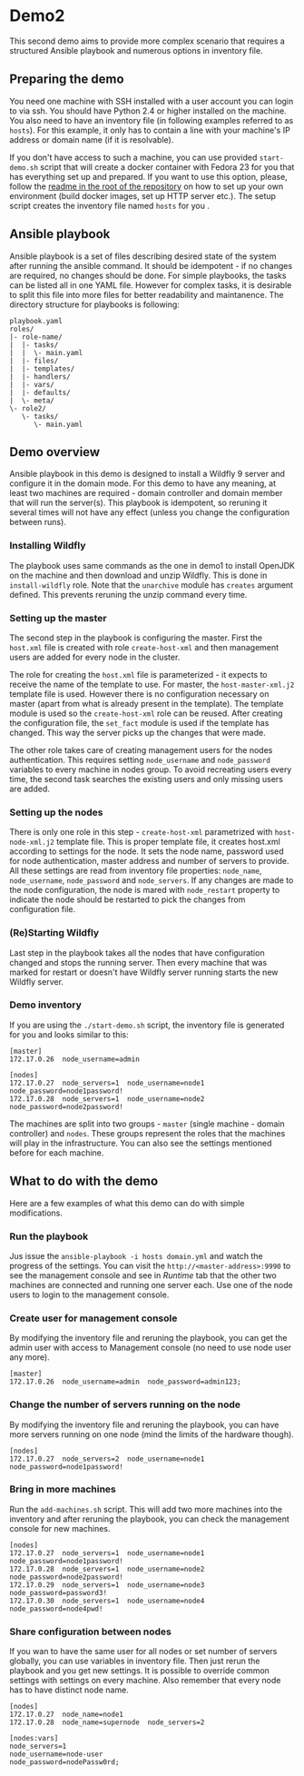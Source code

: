 # Demo2
This second demo aims to provide more complex scenario that requires a structured Ansible playbook and numerous options in inventory file.

## Preparing the demo
You need one machine with SSH installed with a user account you can login to via ssh. You should have Python 2.4 or higher installed on the machine. You also need to have an inventory file (in following examples referred to as `hosts`). For this example, it only has to contain a line with your machine's IP address or domain name (if it is resolvable).

If you don't have access to such a machine, you can use provided `start-demo.sh` script that will create a docker container with Fedora 23 for you
that has everything set up and prepared. If you want to use this option, please, follow the [readme in the root of the repository](https://github.com/tomason/ansible-demo/blob/master/README.md) on how to set up
your own environment (build docker images, set up HTTP server etc.). The setup script creates the inventory file named `hosts` for you .

## Ansible playbook
Ansible playbook is a set of files describing desired state of the system after running the ansible command. It should be idempotent - if no changes are required, no changes should be done. For simple playbooks, the tasks can be listed all in one YAML file. However for complex tasks, it is desirable to split this file into more files for better readability and maintanence. The directory structure for playbooks is following:
```
playbook.yaml
roles/
|- role-name/
|  |- tasks/
|  |  \- main.yaml
|  |- files/
|  |- templates/
|  |- handlers/
|  |- vars/
|  |- defaults/
|  \- meta/
\- role2/
   \- tasks/
      \- main.yaml
```

## Demo overview
Ansible playbook in this demo is designed to install a Wildfly 9 server and configure it in the domain mode. For this demo to have any meaning, at least two machines are required - domain controller and domain member that will run the server(s). This playbook is idempotent, so reruning it several times will not have any effect (unless you change the configuration between runs).

### Installing Wildfly
The playbook uses same commands as the one in demo1 to install OpenJDK on the machine and then download and unzip Wildfly. This is done in `install-wildfly` role. Note that the `unarchive` module has `creates` argument defined. This prevents reruning the unzip command every time.

### Setting up the master
The second step in the playbook is configuring the master. First the `host.xml` file is created with role `create-host-xml` and then management users are added for every node in the cluster.

The role for creating the `host.xml` file is parameterized - it expects to receive the name of the template to use. For master, the `host-master-xml.j2` template file is used. However there is no configuration necessary on master (apart from what is already present in the template). The template module is used so the `create-host-xml` role can be reused. After creating the configuration file, the `set_fact` module is used if the template has changed. This way the server picks up the changes that were made.

The other role takes care of creating management users for the nodes authentication. This requires setting `node_username` and `node_password` variables to every machine in nodes group. To avoid recreating users every time, the second task searches the existing users and only missing users are added.

### Setting up the nodes
There is only one role in this step - `create-host-xml` parametrized with `host-node-xml.j2` template file. This is proper template file, it creates host.xml according to settings for the node. It sets the node name, password used for node authentication, master address and number of servers to provide. All these settings are read from inventory file properties: `node_name`, `node_username`, `node_password` and `node_servers`. If any changes are made to the node configuration, the node is mared with `node_restart` property to indicate the node should be restarted to pick the changes from configuration file.

### (Re)Starting Wildfly
Last step in the playbook takes all the nodes that have configuration changed and stops the running server. Then every machine that was marked for restart or doesn't have Wildfly server running starts the new Wildfly server.

### Demo inventory
If you are using the `./start-demo.sh` script, the inventory file is generated for you and looks similar to this:
```
[master]
172.17.0.26  node_username=admin

[nodes]
172.17.0.27  node_servers=1  node_username=node1  node_password=node1password!
172.17.0.28  node_servers=1  node_username=node2  node_password=node2password!
```
The machines are split into two groups - `master` (single machine - domain controller) and `nodes`. These groups represent the roles that the machines will play in the infrastructure. You can also see the settings mentioned before for each machine.

## What to do with the demo
Here are a few examples of what this demo can do with simple modifications.

### Run the playbook
Jus issue the `ansible-playbook -i hosts domain.yml` and watch the progress of the settings. You can visit the `http://<master-address>:9990` to see the management console and see in _Runtime_ tab that the other two machines are connected and running one server each. Use one of the node users to login to the management console.

### Create user for management console
By modifying the inventory file and reruning the playbook, you can get the admin user with access to Management console (no need to use node user any more).
```
[master]
172.17.0.26  node_username=admin  node_password=admin123;
```

### Change the number of servers running on the node
By modifying the inventory file and reruning the playbook, you can have more servers running on one node (mind the limits of the hardware though).
```
[nodes]
172.17.0.27  node_servers=2  node_username=node1  node_password=node1password!
```

### Bring in more machines
Run the `add-machines.sh` script. This will add two more machines into the inventory and after reruning the playbook, you can check the management console for new machines.
```
[nodes]
172.17.0.27  node_servers=1  node_username=node1  node_password=node1password!
172.17.0.28  node_servers=1  node_username=node2  node_password=node2password!
172.17.0.29  node_servers=1  node_username=node3  node_password=password3!
172.17.0.30  node_servers=1  node_username=node4  node_password=node4pwd!
```

### Share configuration between nodes
If you wan to have the same user for all nodes or set number of servers globally, you can use variables in inventory file. Then just rerun the playbook and you get new settings. It is possible to override common settings with settings on every machine. Also remember that every node has to have distinct node name.
```
[nodes]
172.17.0.27  node_name=node1
172.17.0.28  node_name=supernode  node_servers=2

[nodes:vars]
node_servers=1
node_username=node-user
node_password=nodePassw0rd;
```
